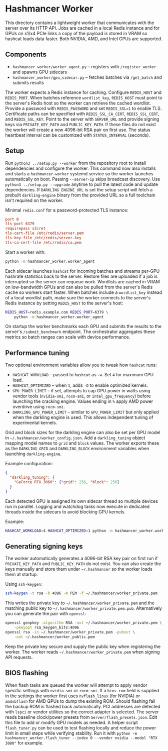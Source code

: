 # Hashmancer Worker

This directory contains a lightweight worker that communicates with the server
over its HTTP API. Jobs are cached in a local Redis instance and for GPUs on
x1/x4 PCIe links a copy of the payload is stored in VRAM so hashcat loads data
faster.
Both NVIDIA, AMD, and Intel GPUs are supported.

## Components

- `hashmancer_worker/worker_agent.py` – registers with `/register_worker` and spawns GPU sidecars
- `hashmancer_worker/gpu_sidecar.py` – fetches batches via `/get_batch` and submits results

The worker expects a Redis instance for caching. Configure `REDIS_HOST` and
`REDIS_PORT`. When batches reference `wordlist_key`, `REDIS_HOST` must point to
the server's Redis host so the worker can retrieve the cached wordlist.
Provide a password with `REDIS_PASSWORD` and set `REDIS_SSL=1` to enable TLS.
Certificate paths can be specified with `REDIS_SSL_CA_CERT`, `REDIS_SSL_CERT`,
and `REDIS_SSL_KEY`. Point to the server with `SERVER_URL` and provide signing
keys via `PRIVATE_KEY_PATH` and `PUBLIC_KEY_PATH`. If these files do not exist
the worker will create a new 4096-bit RSA pair on first use. The status
heartbeat interval can be customized with `STATUS_INTERVAL` (seconds).

## Setup

Run `python3 ../setup.py --worker` from the repository root to install
dependencies and configure the worker. This command now also installs and
starts a `hashmancer-worker` systemd service so the worker launches
automatically on boot. Passing `--server-ip` skips broadcast discovery.
Use `python3 ../setup.py --upgrade` anytime to pull the latest code and
update dependencies. If `DARKLING_ENGINE_URL` is set the setup script will
fetch a prebuilt `darkling-engine` binary from the provided URL so a full
toolchain isn't required on the worker.

Minimal `redis.conf` for a password-protected TLS instance:

```conf
port 0
tls-port 6379
requirepass s3cret
tls-cert-file /etc/redis/server.pem
tls-key-file /etc/redis/server.key
tls-ca-cert-file /etc/redis/ca.pem
```

Start a worker with:

```bash
python -m hashmancer_worker.worker_agent
```

Each sidecar launches `hashcat` for incoming batches and streams per-GPU
hashrate statistics back to the server.  Restore files are uploaded if a job is
interrupted so the server can requeue work.  Wordlists are cached in VRAM on
low-bandwidth GPUs and can also be pulled from the server's Redis cache so
workers start faster. When batches include a `wordlist_key` instead of a local
wordlist path, make sure the worker connects to the server's Redis instance by
setting `REDIS_HOST` to the server's host:

```bash
REDIS_HOST=redis.example.com REDIS_PORT=6379 \
    python -m hashmancer_worker.worker_agent
```

On startup the worker benchmarks each GPU and submits the results to the
server's `/submit_benchmark` endpoint. The orchestrator aggregates these
metrics so batch ranges can scale with device performance.

## Performance tuning

Two optional environment variables allow you to tweak how `hashcat` runs:

- `HASHCAT_WORKLOAD` – passed to `hashcat` as `-w`. Set `4` for maximum GPU load.
- `HASHCAT_OPTIMIZED` – when `1`, adds `-O` to enable optimized kernels.
- `GPU_POWER_LIMIT` – if set, attempts to cap GPU power in watts using
  vendor tools (`nvidia-smi`, `rocm-smi`, or `intel_gpu_frequency`) before
  launching the cracking engine. Values ending in `%` apply AMD power
  overdrive using `rocm-smi`.
- `DARKLING_GPU_POWER_LIMIT` – similar to `GPU_POWER_LIMIT` but only applied
  when the darkling engine is used. This allows independent tuning of
  experimental kernels.

Grid and block sizes for the darkling engine can also be set per GPU model in
`~/.hashmancer/worker_config.json`.  Add a `darkling_tuning` object mapping
model names to `grid` and `block` values.  The worker exports these as the
`DARKLING_GRID` and `DARKLING_BLOCK` environment variables when launching
`darkling-engine`.

Example configuration:

```json
{
  "darkling_tuning": {
    "GeForce RTX 3060": {"grid": 256, "block": 256}
  }
}
```

Each detected GPU is assigned its own sidecar thread so multiple devices run in
parallel.  Logging and watchdog tasks now execute in dedicated threads inside
the sidecars to avoid blocking GPU kernels.

Example:

```bash
HASHCAT_WORKLOAD=4 HASHCAT_OPTIMIZED=1 python -m hashmancer_worker.worker_agent
```


## Generating signing keys

The worker automatically generates a 4096-bit RSA key pair on first run if
`PRIVATE_KEY_PATH` and `PUBLIC_KEY_PATH` do not exist.  You can also create the
keys manually and store them under `~/.hashmancer` so the worker loads them
at startup.

Using `ssh-keygen`:

```bash
ssh-keygen -t rsa -b 4096 -m PEM -f ~/.hashmancer/worker_private.pem
```

This writes the private key to `~/.hashmancer/worker_private.pem` and the
matching public key to `~/.hashmancer/worker_private.pem.pub`.  Alternatively
you can generate the pair with `openssl`:

```bash
openssl genpkey -algorithm RSA -out ~/.hashmancer/worker_private.pem \
    -pkeyopt rsa_keygen_bits:4096
openssl rsa -in ~/.hashmancer/worker_private.pem -pubout \
    -out ~/.hashmancer/worker_public.pem
```

Keep the private key secure and supply the public key when registering the
worker.  The worker reads `~/.hashmancer/worker_private.pem` when signing API
requests.

## BIOS flashing

When flash tasks are queued the worker will attempt to apply vendor specific
settings with `nvidia-smi` or `rocm-smi`.  If a `bios_rom` field is supplied in
the settings the worker first uses `nvflash_linux` (for NVIDIA) or `amdvbflash`
for AMD GPUs to dump the existing ROM.  Should flashing fail the backup ROM is
flashed back automatically.  PCI addresses are detected with `lspci` or vendor
utilities so the correct adapter is selected.
The server reads baseline clock/power presets from
`Server/flash_presets.json`. Edit this file to add or modify GPU models as
needed. A helper script `flash_tuner.py` can be used to test flashing locally
and reduce the power limit in small steps while verifying stability. Run it with
`python -m hashmancer_worker.flash_tuner --index 0 --vendor nvidia --model "RTX
3080"` for example.

